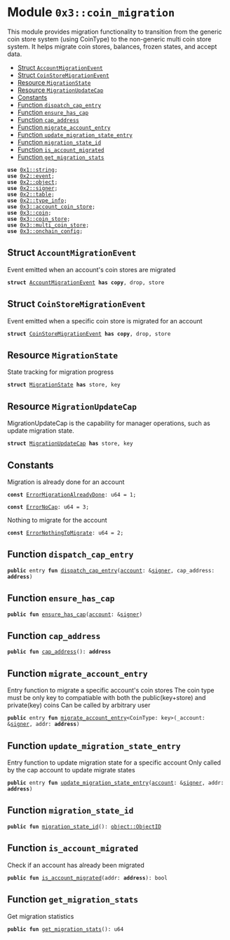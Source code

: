 
<a name="0x3_coin_migration"></a>

# Module `0x3::coin_migration`

This module provides migration functionality to transition from the generic
coin store system (using CoinType) to the non-generic multi coin store system.
It helps migrate coin stores, balances, frozen states, and accept data.


-  [Struct `AccountMigrationEvent`](#0x3_coin_migration_AccountMigrationEvent)
-  [Struct `CoinStoreMigrationEvent`](#0x3_coin_migration_CoinStoreMigrationEvent)
-  [Resource `MigrationState`](#0x3_coin_migration_MigrationState)
-  [Resource `MigrationUpdateCap`](#0x3_coin_migration_MigrationUpdateCap)
-  [Constants](#@Constants_0)
-  [Function `dispatch_cap_entry`](#0x3_coin_migration_dispatch_cap_entry)
-  [Function `ensure_has_cap`](#0x3_coin_migration_ensure_has_cap)
-  [Function `cap_address`](#0x3_coin_migration_cap_address)
-  [Function `migrate_account_entry`](#0x3_coin_migration_migrate_account_entry)
-  [Function `update_migration_state_entry`](#0x3_coin_migration_update_migration_state_entry)
-  [Function `migration_state_id`](#0x3_coin_migration_migration_state_id)
-  [Function `is_account_migrated`](#0x3_coin_migration_is_account_migrated)
-  [Function `get_migration_stats`](#0x3_coin_migration_get_migration_stats)


<pre><code><b>use</b> <a href="">0x1::string</a>;
<b>use</b> <a href="">0x2::event</a>;
<b>use</b> <a href="">0x2::object</a>;
<b>use</b> <a href="">0x2::signer</a>;
<b>use</b> <a href="">0x2::table</a>;
<b>use</b> <a href="">0x2::type_info</a>;
<b>use</b> <a href="account_coin_store.md#0x3_account_coin_store">0x3::account_coin_store</a>;
<b>use</b> <a href="coin.md#0x3_coin">0x3::coin</a>;
<b>use</b> <a href="coin_store.md#0x3_coin_store">0x3::coin_store</a>;
<b>use</b> <a href="multi_coin_store.md#0x3_multi_coin_store">0x3::multi_coin_store</a>;
<b>use</b> <a href="onchain_config.md#0x3_onchain_config">0x3::onchain_config</a>;
</code></pre>



<a name="0x3_coin_migration_AccountMigrationEvent"></a>

## Struct `AccountMigrationEvent`

Event emitted when an account's coin stores are migrated


<pre><code><b>struct</b> <a href="coin_migration.md#0x3_coin_migration_AccountMigrationEvent">AccountMigrationEvent</a> <b>has</b> <b>copy</b>, drop, store
</code></pre>



<a name="0x3_coin_migration_CoinStoreMigrationEvent"></a>

## Struct `CoinStoreMigrationEvent`

Event emitted when a specific coin store is migrated for an account


<pre><code><b>struct</b> <a href="coin_migration.md#0x3_coin_migration_CoinStoreMigrationEvent">CoinStoreMigrationEvent</a> <b>has</b> <b>copy</b>, drop, store
</code></pre>



<a name="0x3_coin_migration_MigrationState"></a>

## Resource `MigrationState`

State tracking for migration progress


<pre><code><b>struct</b> <a href="coin_migration.md#0x3_coin_migration_MigrationState">MigrationState</a> <b>has</b> store, key
</code></pre>



<a name="0x3_coin_migration_MigrationUpdateCap"></a>

## Resource `MigrationUpdateCap`

MigrationUpdateCap is the capability for manager operations, such as update migration state.


<pre><code><b>struct</b> <a href="coin_migration.md#0x3_coin_migration_MigrationUpdateCap">MigrationUpdateCap</a> <b>has</b> store, key
</code></pre>



<a name="@Constants_0"></a>

## Constants


<a name="0x3_coin_migration_ErrorMigrationAlreadyDone"></a>

Migration is already done for an account


<pre><code><b>const</b> <a href="coin_migration.md#0x3_coin_migration_ErrorMigrationAlreadyDone">ErrorMigrationAlreadyDone</a>: u64 = 1;
</code></pre>



<a name="0x3_coin_migration_ErrorNoCap"></a>



<pre><code><b>const</b> <a href="coin_migration.md#0x3_coin_migration_ErrorNoCap">ErrorNoCap</a>: u64 = 3;
</code></pre>



<a name="0x3_coin_migration_ErrorNothingToMigrate"></a>

Nothing to migrate for the account


<pre><code><b>const</b> <a href="coin_migration.md#0x3_coin_migration_ErrorNothingToMigrate">ErrorNothingToMigrate</a>: u64 = 2;
</code></pre>



<a name="0x3_coin_migration_dispatch_cap_entry"></a>

## Function `dispatch_cap_entry`



<pre><code><b>public</b> entry <b>fun</b> <a href="coin_migration.md#0x3_coin_migration_dispatch_cap_entry">dispatch_cap_entry</a>(<a href="">account</a>: &<a href="">signer</a>, cap_address: <b>address</b>)
</code></pre>



<a name="0x3_coin_migration_ensure_has_cap"></a>

## Function `ensure_has_cap`



<pre><code><b>public</b> <b>fun</b> <a href="coin_migration.md#0x3_coin_migration_ensure_has_cap">ensure_has_cap</a>(<a href="">account</a>: &<a href="">signer</a>)
</code></pre>



<a name="0x3_coin_migration_cap_address"></a>

## Function `cap_address`



<pre><code><b>public</b> <b>fun</b> <a href="coin_migration.md#0x3_coin_migration_cap_address">cap_address</a>(): <b>address</b>
</code></pre>



<a name="0x3_coin_migration_migrate_account_entry"></a>

## Function `migrate_account_entry`

Entry function to migrate a specific account's coin stores
The coin type must be only key to compatiable with both the public(key+store) and private(key) coins
Can be called by arbitrary user


<pre><code><b>public</b> entry <b>fun</b> <a href="coin_migration.md#0x3_coin_migration_migrate_account_entry">migrate_account_entry</a>&lt;CoinType: key&gt;(_account: &<a href="">signer</a>, addr: <b>address</b>)
</code></pre>



<a name="0x3_coin_migration_update_migration_state_entry"></a>

## Function `update_migration_state_entry`

Entry function to update migration state for a specific account
Only called by the cap account to update migrate states


<pre><code><b>public</b> entry <b>fun</b> <a href="coin_migration.md#0x3_coin_migration_update_migration_state_entry">update_migration_state_entry</a>(<a href="">account</a>: &<a href="">signer</a>, addr: <b>address</b>)
</code></pre>



<a name="0x3_coin_migration_migration_state_id"></a>

## Function `migration_state_id`



<pre><code><b>public</b> <b>fun</b> <a href="coin_migration.md#0x3_coin_migration_migration_state_id">migration_state_id</a>(): <a href="_ObjectID">object::ObjectID</a>
</code></pre>



<a name="0x3_coin_migration_is_account_migrated"></a>

## Function `is_account_migrated`

Check if an account has already been migrated


<pre><code><b>public</b> <b>fun</b> <a href="coin_migration.md#0x3_coin_migration_is_account_migrated">is_account_migrated</a>(addr: <b>address</b>): bool
</code></pre>



<a name="0x3_coin_migration_get_migration_stats"></a>

## Function `get_migration_stats`

Get migration statistics


<pre><code><b>public</b> <b>fun</b> <a href="coin_migration.md#0x3_coin_migration_get_migration_stats">get_migration_stats</a>(): u64
</code></pre>
